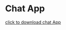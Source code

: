 # Chat App

[click to download chat App](https://github.com/Duks31/capp/releases/download/latest/chat_app.apk)
